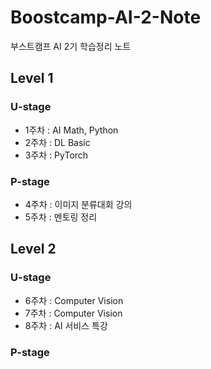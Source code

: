 # Boostcamp-AI-2-Note

부스트캠프 AI 2기 학습정리 노트

## Level 1
### U-stage
- 1주차 : AI Math, Python
- 2주차 : DL Basic
- 3주차 : PyTorch

### P-stage
- 4주차 : 이미지 분류대회 강의
- 5주차 : 멘토링 정리

## Level 2
### U-stage
- 6주차 : Computer Vision
- 7주차 : Computer Vision
- 8주차 : AI 서비스 특강

### P-stage
